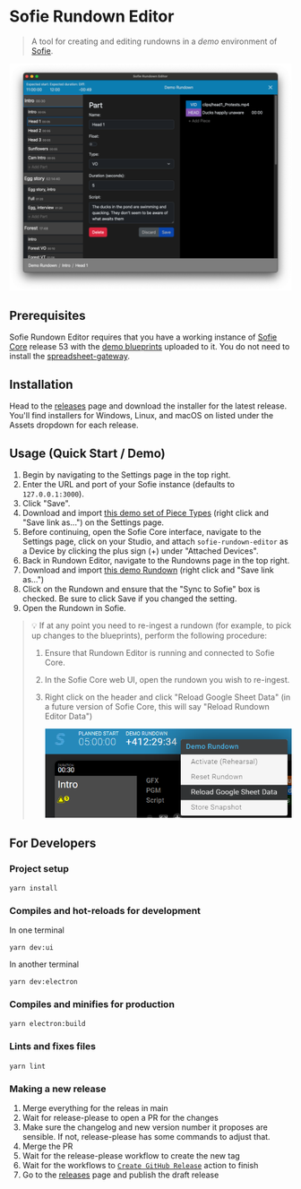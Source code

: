 # Sofie Rundown Editor

> A tool for creating and editing rundowns in a _demo_ environment of [Sofie](https://github.com/Sofie-Automation/Sofie-TV-automation/).

![App preview image](docs/app-preview-image.png)

## Prerequisites

Sofie Rundown Editor requires that you have a working instance of [Sofie Core](https://github.com/Sofie-Automation/sofie-core) release 53 with the [demo blueprints](https://github.com/SuperFlyTV/sofie-demo-blueprints) uploaded to it. You do not need to install the [spreadsheet-gateway](https://github.com/SuperFlyTV/spreadsheet-gateway).

## Installation

Head to the [releases](https://github.com/SuperFlyTV/sofie-automation-rundown-editor/releases) page and download the installer for the latest release. You'll find installers for Windows, Linux, and macOS on listed under the Assets dropdown for each release.

## Usage (Quick Start / Demo)

1. Begin by navigating to the Settings page in the top right.
2. Enter the URL and port of your Sofie instance (defaults to `127.0.0.1:3000`).
3. Click "Save".
4. Download and import [this demo set of Piece Types](https://raw.githubusercontent.com/SuperFlyTV/sofie-demo-blueprints/main/assets/sofie-rundown-editor-piece-types.json) (right click and "Save link as...") on the Settings page.
5. Before continuing, open the Sofie Core interface, navigate to the Settings page, click on your Studio, and attach `sofie-rundown-editor` as a Device by clicking the plus sign (+) under "Attached Devices".
6. Back in Rundown Editor, navigate to the Rundowns page in the top right.
7. Download and import [this demo Rundown](https://github.com/SuperFlyTV/sofie-automation-rundown-editor/raw/main/demo-rundown.json) (right click and "Save link as...")
8. Click on the Rundown and ensure that the "Sync to Sofie" box is checked. Be sure to click Save if you changed the setting.
9. Open the Rundown in Sofie.

> 💡 If at any point you need to re-ingest a rundown (for example, to pick up changes to the blueprints), perform the following procedure:
>
> 1. Ensure that Rundown Editor is running and connected to Sofie Core.
> 2. In the Sofie Core web UI, open the rundown you wish to re-ingest.
> 3. Right click on the header and click "Reload Google Sheet Data" (in a future version of Sofie Core, this will say "Reload Rundown Editor Data")
>
>    ![Reload data image](docs/reload-data.png)

## For Developers

### Project setup

```
yarn install
```

### Compiles and hot-reloads for development

In one terminal

```
yarn dev:ui
```

In another terminal

```
yarn dev:electron
```

### Compiles and minifies for production

```
yarn electron:build
```

### Lints and fixes files

```
yarn lint
```

### Making a new release

1. Merge everything for the releas in main
2. Wait for release-please to open a PR for the changes
3. Make sure the changelog and new version number it proposes are sensible.
   If not, release-please has some commands to adjust that.
4. Merge the PR
5. Wait for the release-please workflow to create the new tag
6. Wait for the workflows to  [`Create GitHub Release`](https://github.com/SuperFlyTV/sofie-automation-rundown-editor/actions/workflows/create-release.yaml) action to finish
7. Go to the [releases](https://github.com/SuperFlyTV/sofie-automation-rundown-editor/releases) page and publish the draft release
